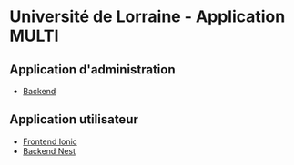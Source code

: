 # Université de Lorraine - Application MULTI

## Application d'administration
- [Backend](dev/admin-backend-nest/README.md)

## Application utilisateur

- [Frontend Ionic](dev/user-frontend-ionic/README.md)
- [Backend Nest](dev/user-backend-nest/README.md)
